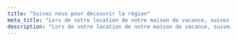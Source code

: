 ```yaml
---
title: "Suivez nous pour découvrir la région"
meta_title: "Lors de votre location de notre maison de vacance, suivez nous pour découvrir la région et nos coups de coeur: restaurants, évènements, patrimoine, lieux ..."
description: "Lors de votre location de notre maison de vacance, suivez nous pour découvrir la région et nos coups de coeur: restaurants, évènements, patrimoine, lieux ..."
---
```

